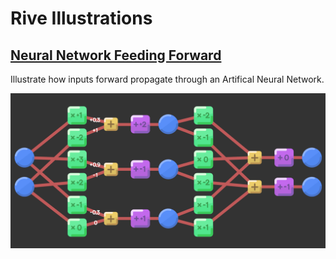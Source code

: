 # Rive Illustrations
## [Neural Network Feeding Forward](https://covector.github.io/rive-illustrations/feed-forward/)
Illustrate how inputs forward propagate through an Artifical Neural Network.

![Preview of neural network feeding forward illustration](/feed-forward/preview.png)
